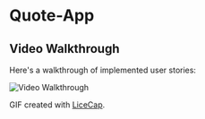 # Quote-App

## Video Walkthrough

Here's a walkthrough of implemented user stories:

<img src='https://j.gifs.com/vQxZL8.gif' title='Video Walkthrough' width='' alt='Video Walkthrough' />

GIF created with [LiceCap](http://www.cockos.com/licecap/).
